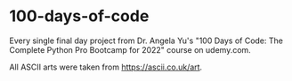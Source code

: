 # 100-days-of-code
Every single final day project from Dr. Angela Yu's "100 Days of Code: The Complete Python Pro Bootcamp for 2022" course on udemy.com.

All ASCII arts were taken from https://ascii.co.uk/art.
